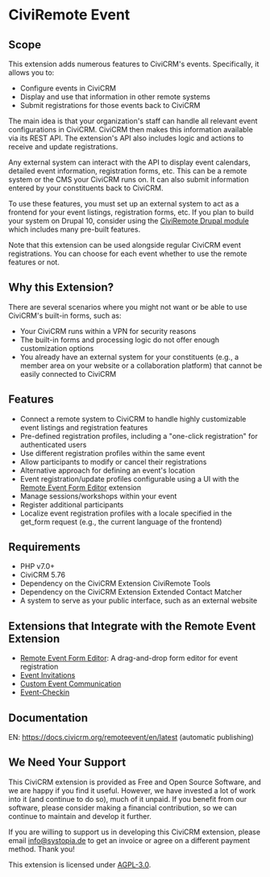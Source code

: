 # CiviRemote Event

## Scope

This extension adds numerous features to CiviCRM's events. Specifically, it
allows you to:
+ Configure events in CiviCRM
+ Display and use that information in other remote systems
+ Submit registrations for those events back to CiviCRM

The main idea is that your organization's staff can handle all relevant event
configurations in CiviCRM. CiviCRM then makes this information available via its
REST API. The extension's API also includes logic and actions to receive and
update registrations.

Any external system can interact with the API to display event calendars,
detailed event information, registration forms, etc. This can be a remote system
or the CMS your CiviCRM runs on. It can also submit information entered by your
constituents back to CiviCRM.

To use these features, you must set up an external system to act as a frontend
for your event listings, registration forms, etc. If you plan to build your
system on Drupal 10, consider using the
[CiviRemote Drupal module](https://github.com/systopia/civiremote) which
includes many pre-built features.

Note that this extension can be used alongside regular CiviCRM event
registrations. You can choose for each event whether to use the remote features
or not.



## Why this Extension?

There are several scenarios where you might not want or be able to use CiviCRM's
built-in forms, such as:
+ Your CiviCRM runs within a VPN for security reasons
+ The built-in forms and processing logic do not offer enough customization
options
+ You already have an external system for your constituents (e.g., a member area
on your website or a collaboration platform) that cannot be easily connected to
CiviCRM

## Features

+ Connect a remote system to CiviCRM to handle highly customizable event
listings and registration features
+ Pre-defined registration profiles, including a "one-click registration" for
authenticated users
+ Use different registration profiles within the same event
+ Allow participants to modify or cancel their registrations
+ Alternative approach for defining an event's location
+ Event registration/update profiles configurable using a UI with the [Remote
Event Form Editor](https://github.com/systopia/remoteeventformeditor) extension
+ Manage sessions/workshops within your event
+ Register additional participants
+ Localize event registration profiles with a locale specified in the get_form
request (e.g., the current language of the frontend)

## Requirements

+ PHP v7.0+
+ CiviCRM 5.76
+ Dependency on the CiviCRM Extension CiviRemote Tools
+ Dependency on the CiviCRM Extension Extended Contact Matcher
+ A system to serve as your public interface, such as an external website

## Extensions that Integrate with the Remote Event Extension

+ [Remote
  Event Form Editor](https://github.com/systopia/remoteeventformeditor):
A drag-and-drop form editor for event registration
+ [Event Invitations](https://github.com/systopia/de.systopia.eventinvitation)
+ [Custom Event Communication](https://github.com/systopia/de.systopia.eventmessages)
+ [Event-Checkin](https://github.com/systopia/de.systopia.eventcheckin)

## Documentation

EN: https://docs.civicrm.org/remoteevent/en/latest (automatic publishing)

## We Need Your Support

This CiviCRM extension is provided as Free and Open Source Software, and we are
happy if you find it useful. However, we have invested a lot of work into it
(and continue to do so), much of it unpaid. If you benefit from our software,
please consider making a financial contribution, so we can continue to maintain
and develop it further.

If you are willing to support us in developing this CiviCRM extension, please
email [info@systopia.de](mailto:info@systopia.de) to get an invoice or agree on
a different payment method.
Thank you!

This extension is licensed under
[AGPL-3.0](https://www.gnu.org/licenses/agpl-3.0).
